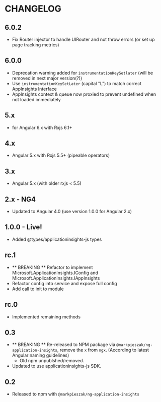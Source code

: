 # CHANGELOG

## 6.0.2
- Fix Router injector to handle UIRouter and not throw errors (or set up page tracking metrics) 

## 6.0.0
- Deprecation warning added for `instrumentationKeySetlater` (will be removed in next major version(?))
- Use `instrumentationKeySetLater` (capital "L") to match correct AppInsights Interface
- AppInsights context & queue now proxied to prevent undefined when not loaded immediately

## 5.x
- for Angular 6.x with Rxjs 6.1+

## 4.x
- Angular 5.x with Rxjs 5.5+ (pipeable operators)

## 3.x
- Angular 5.x (with older rxjs < 5.5)

## 2.x - NG4
- Updated to Angular 4.0 (use version 1.0.0 for Angular 2.x)

## 1.0.0 - Live!
- Added @types/applicationinsights-js types

## rc.1

- ** BREAKING ** Refactor to implement Microsoft.ApplicationInsights.IConfig and Microsoft.ApplicationInsights.IAppInsights
- Refactor config into service and expose full config
- Add call to init to module

## rc.0

- Implemented remaining methods


## 0.3

- ** BREAKING ** Re-released to NPM package via `@markpieszak/ng-application-insights`, remove the `x` from `ngx`. (According to latest Angular naming guidelines)
  - Old npm unpublshed/removed. 
- Updated to use applicationinsights-js SDK.

## 0.2

- Released to npm with `@markpieszak/ng-application-insights` 